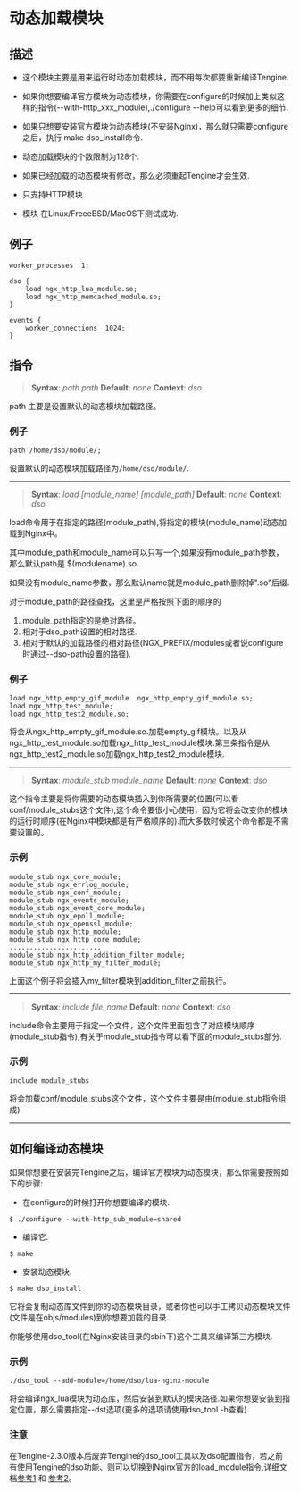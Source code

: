 # 动态加载模块


## 描述

*   这个模块主要是用来运行时动态加载模块，而不用每次都要重新编译Tengine.

*   如果你想要编译官方模块为动态模块，你需要在configure的时候加上类似这样的指令(--with-http_xxx_module),./configure --help可以看到更多的细节.

*   如果只想要安装官方模块为动态模块(不安装Nginx)，那么就只需要configure之后，执行 make dso_install命令.

*   动态加载模块的个数限制为128个.

*   如果已经加载的动态模块有修改，那么必须重起Tengine才会生效.

*   只支持HTTP模块.

*   模块 在Linux/FreeeBSD/MacOS下测试成功.

## 例子

```
worker_processes  1;

dso {
    load ngx_http_lua_module.so;
    load ngx_http_memcached_module.so;
}

events {
    worker_connections  1024;
}
```

## 指令

> **Syntax**: _path path_
> **Default**: _none_
> **Context**: _dso_

path 主要是设置默认的动态模块加载路径。

### 例子

```
path /home/dso/module/;

```

设置默认的动态模块加载路径为`/home/dso/module/`.

---

> **Syntax**: _load [module_name] [module_path]_
> **Default**: _none_
> **Context**: _dso_

load命令用于在指定的路径(module_path),将指定的模块(module_name)动态加载到Nginx中。

其中module_path和module_name可以只写一个,如果没有module_path参数，那么默认path是 $(modulename).so.

如果没有module_name参数，那么默认name就是module_path删除掉".so"后缀.

对于module_path的路径查找，这里是严格按照下面的顺序的

1. module_path指定的是绝对路径。
2. 相对于dso_path设置的相对路径.
3. 相对于默认的加载路径的相对路径(NGX_PREFIX/modules或者说configure时通过--dso-path设置的路径).

### 例子

```
load ngx_http_empty_gif_module  ngx_http_empty_gif_module.so;
load ngx_http_test_module;
load ngx_http_test2_module.so;

```

将会从ngx_http_empty_gif_module.so.加载empty_gif模块。以及从ngx_http_test_module.so加载ngx_http_test_module模块.第三条指令是从ngx_http_test2_module.so加载ngx_http_test2_module模块.

---

> **Syntax**: _module_stub module_name_
> **Default**: _none_
> **Context**: _dso_

这个指令主要是将你需要的动态模块插入到你所需要的位置(可以看conf/module_stubs这个文件),这个命令要很小心使用，因为它将会改变你的模块的运行时顺序(在Nginx中模块都是有严格顺序的).而大多数时候这个命令都是不需要设置的。

### 示例


```
module_stub ngx_core_module;
module_stub ngx_errlog_module;
module_stub ngx_conf_module;
module_stub ngx_events_module;
module_stub ngx_event_core_module;
module_stub ngx_epoll_module;
module_stub ngx_openssl_module;
module_stub ngx_http_module;
module_stub ngx_http_core_module;
.......................
module_stub ngx_http_addition_filter_module;
module_stub ngx_http_my_filter_module;
```

上面这个例子将会插入my_filter模块到addition_filter之前执行。

---

> **Syntax**: _include file_name_
> **Default**: _none_
> **Context**: _dso_

include命令主要用于指定一个文件，这个文件里面包含了对应模块顺序(module_stub指令),有关于module_stub指令可以看下面的module_stubs部分.

### 示例


```
include module_stubs

```

将会加载conf/module_stubs这个文件，这个文件主要是由(module_stub指令组成).

---

## 如何编译动态模块

如果你想要在安装完Tengine之后，编译官方模块为动态模块，那么你需要按照如下的步骤:

*   在configure的时候打开你想要编译的模块.
```
$ ./configure --with-http_sub_module=shared
```
*   编译它.
```
$ make
```
*   安装动态模块.
```
$ make dso_install
```

它将会复制动态库文件到你的动态模块目录，或者你也可以手工拷贝动态模块文件(文件是在objs/modules)到你想要加载的目录.

你能够使用dso_tool(在Nginx安装目录的sbin下)这个工具来编译第三方模块.

### 示例

```
./dso_tool --add-module=/home/dso/lua-nginx-module
```

将会编译ngx_lua模块为动态库，然后安装到默认的模块路径.如果你想要安装到指定位置，那么需要指定--dst选项(更多的选项请使用dso_tool -h查看).

### 注意

在Tengine-2.3.0版本后废弃Tengine的dso_tool工具以及dso配置指令，若之前有使用Tengine的dso功能、则可以切换到Nginx官方的load_module指令,详细文档[参考1](http://nginx.org/en/docs/ngx_core_module.html#load_module) 和 [参考2](https://www.nginx.com/resources/wiki/extending/converting/#compiling-dynamic)。
